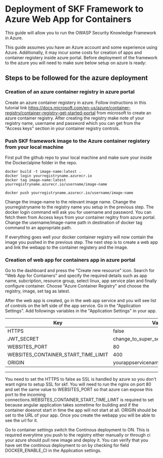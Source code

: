 Deployment of SKF Framework to Azure Web App for Containers
============================================================

This guide will allow you to run the OWASP Security Knowledge Framework in Azure. 

This guide assumes you have an Azure account and some experience using Azure. Additionally, it 
may incur some costs for creation of apps and container registery inside azure portal. Before 
deployment of the framework to the azure you will need to make sure below setup on azure is ready:

## Steps to be followed for the azure deployment
### Creation of an azure container registry in azure portal
Create an azure container registery in azure. Follow instructions in this 
tutorial link https://docs.microsoft.com/en-us/azure/container-registry/container-registry-get-started-portal from microsoft to create an azure container registry. After creating the registry make note of your registry name, username and password which you can get from
the "Access keys" section in your container registry controls.

### Push SKF framework image to the Azure container registery from your local machine
First pull the github repo to your local machine and make sure your inside the Docker/alpine folder
in the repo. 

``` 
docker build -t image-name:latest .
docker login yourregistryname.azurecr.io
docker tag image-name:latest yourregistryname.azurecr.io/username/image-name

docker push yourregistryname.azurecr.io/username/image-name
```

Change the image-name to the relevant image name. Change the yourregistryname to the registry
name you setup in the previous step. The docker login command will ask you for username and password.
You can fetch them from Access keys from your container regitry from azure portal. Change the 
username/image-name path in destination of docker tag command to an appropriate path.

If everything goes well your docker container registry will now contain the image
you pushed in the previous step. The next step is to create a web app and link the webapp
to the container registery and the image.

### Creation of web app for containers app in azure portal
Go to the dashboard and press the "Create new resource" icon. Search for "Web App for Containers" 
and specify the required details such as app name, subcription, resource group, select linux, 
app service plan and finally configure container. Choose "Azure Container Registry" and choose the registry, image, set tag as latest. 

After the web app is created, go in the web app service and you will see list of controls on the left side of the app service. Go in the "Application Settings". Add followings variables in the "Application Settings" in your app.

| Key	     							|	   Value 							| 
|---------------------------------------|---------------------------------------|
| HTTPS    	 							|  false								| 
| JWT_SECRET 							|  change_to_super_secret_value			|  
| WEBSITES_PORT 						|  80 									|
| WEBSITES_CONTAINER_START_TIME_LIMIT   |  400									|	
| ORIGIN								|  yourappservicename.azurewebsites.net |
---------------------------------------------------------------------------------	

You need to set the HTTPS to false as SSL is handled by azure so you don't want nginx to setup SSL for skf. You will need to run the nginx on port 80 and set the same value to WEBSITES_PORT so 
that azure can expose this port to the incoming connections.WEBSITES_CONTAINER_START_TIME_LIMIT is required to set because angular application takes sometime for building and if the container doesnot start in time the app will not start at all. ORIGIN should be set to the URL of your app. 
Once you create the webapp you will be able to see the url for it.

Go to container settings switch the Continous deployment to ON. This is required everytime you push to the registry either manually or through ci your azure should pull new image and deploy it. You can verify that you have set the continous deployment to on by checking for field DOCKER_ENABLE_CI in the Application settings.

